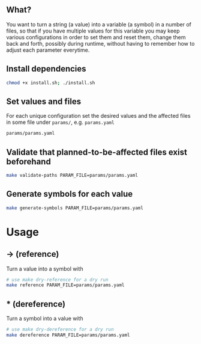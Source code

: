 ## What?

You want to turn a string (a value) into a variable (a symbol) in a number of files, so that if you have multiple values for this variable you may keep various configurations in order to set them and reset them, change them back and forth, possibly during runtime, without having to remember how to adjust each parameter everytime.

## Install dependencies

```bash
chmod +x install.sh; ./install.sh
```

## Set values and files

For each unique configuration set the desired values and the affected files in some file under `params/`, e.g. `params.yaml`

```bash
params/params.yaml
```

## Validate that planned-to-be-affected files exist beforehand

```bash
make validate-paths PARAM_FILE=params/params.yaml
```



## Generate symbols for each value

```bash
make generate-symbols PARAM_FILE=params/params.yaml
```

# Usage

## → (reference)

Turn a value into a symbol with

```bash
# use make dry-reference for a dry run
make reference PARAM_FILE=params/params.yaml
```

## * (dereference)

Turn a symbol into a value with

```bash
# use make dry-dereference for a dry run
make dereference PARAM_FILE=params/params.yaml
```
